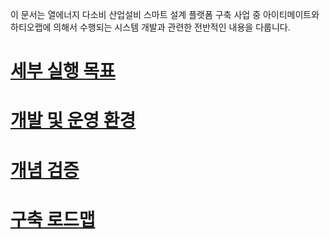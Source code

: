 이 문서는 열에너지 다소비 산업설비 스마트 설계 플랫폼 구축 사업 중 아이티메이트와 하티오랩에 의해서 수행되는 시스템 개발과 관련한 전반적인 내용을 다룹니다.

# [세부 실행 목표](./concept)

# [개발 및 운영 환경](./devops/index)

# [개념 검증](./poc/index)

# [구축 로드맵](./roadmap/index)
